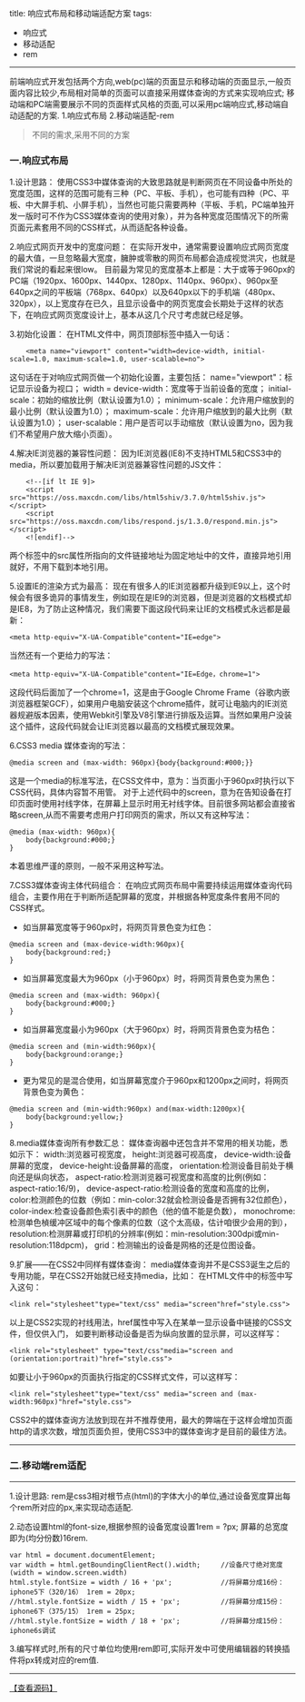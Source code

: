title: 响应式布局和移动端适配方案
tags:
  - 响应式
  - 移动适配
  - rem
---
前端响应式开发包括两个方向,web(pc)端的页面显示和移动端的页面显示,一般页面内容比较少,布局相对简单的页面可以直接采用媒体查询的方式来实现响应式;
移动端和PC端需要展示不同的页面样式风格的页面,可以采用pc端响应式,移动端自动适配的方案.
1.响应式布局 2.移动端适配-rem

>不同的需求,采用不同的方案

### 一.响应式布局
1.设计思路：
使用CSS3中媒体查询的大致思路就是判断网页在不同设备中所处的宽度范围，这样的范围可能有三种（PC、平板、手机），也可能有四种（PC、平板、中大屏手机、小屏手机），当然也可能只需要两种（平板、手机，PC端单独开发一版时可不作为CSS3媒体查询的使用对象），并为各种宽度范围情况下的所需页面元素套用不同的CSS样式，从而适配各种设备。

<!-- more -->

2.响应式网页开发中的宽度问题：
在实际开发中，通常需要设置响应式网页宽度的最大值，一旦忽略最大宽度，臃肿或零散的网页布局都会造成视觉洪灾，也就是我们常说的看起来很low。
目前最为常见的宽度基本上都是：大于或等于960px的PC端（1920px、1600px、1440px、1280px、1140px、960px）、960px至640px之间的平板端（768px、640px）以及640px以下的手机端（480px、320px），以上宽度存在已久，且显示设备中的网页宽度会长期处于这样的状态下，在响应式网页宽度设计上，基本从这几个尺寸考虑就已经足够。

3.初始化设置：
在HTML文件中，网页顶部<head></head>标签中插入一句话：
```
    <meta name="viewport" content="width=device-width, initial-scale=1.0, maximum-scale=1.0, user-scalable=no">
```
这句话在于对响应式网页做一个初始化设置，主要包括：
name="viewport"：标记显示设备为视口；
width = device-width：宽度等于当前设备的宽度；
initial-scale：初始的缩放比例（默认设置为1.0）；
minimum-scale：允许用户缩放到的最小比例（默认设置为1.0）；
maximum-scale：允许用户缩放到的最大比例（默认设置为1.0）；
user-scalable：用户是否可以手动缩放（默认设置为no，因为我们不希望用户放大缩小页面）。

4.解决IE浏览器的兼容性问题：
因为IE浏览器(IE8)不支持HTML5和CSS3中的media，所以要加载用于解决IE浏览器兼容性问题的JS文件：
```
    <!--[if lt IE 9]>
    <script src="https://oss.maxcdn.com/libs/html5shiv/3.7.0/html5shiv.js"></script>
    <script src="https://oss.maxcdn.com/libs/respond.js/1.3.0/respond.min.js"></script>
    <![endif]-->
```
两个<script></script>标签中的src属性所指向的文件链接地址为固定地址中的文件，直接异地引用就好，不用下载到本地引用。

5.设置IE的渲染方式为最高：
现在有很多人的IE浏览器都升级到IE9以上，这个时候会有很多诡异的事情发生，例如现在是IE9的浏览器，但是浏览器的文档模式却是IE8，为了防止这种情况，我们需要下面这段代码来让IE的文档模式永远都是最新：
```
<meta http-equiv="X-UA-Compatible"content="IE=edge">
```
当然还有一个更给力的写法：
```
<meta http-equiv="X-UA-Compatible"content="IE=Edge，chrome=1">
```
这段代码后面加了一个chrome=1，这是由于Google Chrome Frame（谷歌内嵌浏览器框架GCF），如果用户电脑安装这个chrome插件，就可让电脑内的IE浏览器规避版本因素，使用Webkit引擎及V8引擎进行排版及运算。当然如果用户没装这个插件，这段代码就会让IE浏览器以最高的文档模式展现效果。

6.CSS3 media 媒体查询的写法：
```
@media screen and (max-width: 960px){body{background:#000;}}
```
这是一个media的标准写法，在CSS文件中，意为：当页面小于960px时执行以下CSS代码，具体内容暂不用管。
对于上述代码中的screen，意为在告知设备在打印页面时使用衬线字体，在屏幕上显示时用无衬线字体。目前很多网站都会直接省略screen,从而不需要考虑用户打印网页的需求，所以又有这种写法：
```
@media (max-width: 960px){
    body{background:#000;}
}
```
本着思维严谨的原则，一般不采用这种写法。

7.CSS3媒体查询主体代码组合：
在响应式网页布局中需要持续运用媒体查询代码组合，主要作用在于判断所适配屏幕的宽度，并根据各种宽度条件套用不同的CSS样式。
- 如当屏幕宽度等于960px时，将网页背景色变为红色：
```
@media screen and (max-device-width:960px){
    body{background:red;}
}
```

- 如当屏幕宽度最大为960px（小于960px）时，将网页背景色变为黑色：
```
@media screen and (max-width: 960px){
    body{background:#000;}
}
```

- 如当屏幕宽度最小为960px（大于960px）时，将网页背景色变为桔色：
```
@media screen and (min-width:960px){
    body{background:orange;}
}
```

- 更为常见的是混合使用，如当屏幕宽度介于960px和1200px之间时，将网页背景色变为黄色：
```
@media screen and (min-width:960px) and(max-width:1200px){
    body{background:yellow;}
}
```

8.media媒体查询所有参数汇总：
媒体查询器中还包含并不常用的相关功能，悉如示下：
width:浏览器可视宽度，
height:浏览器可视高度，
device-width:设备屏幕的宽度，
device-height:设备屏幕的高度，
orientation:检测设备目前处于横向还是纵向状态，
aspect-ratio:检测浏览器可视宽度和高度的比例(例如：aspect-ratio:16/9)，
device-aspect-ratio:检测设备的宽度和高度的比例，
color:检测颜色的位数（例如：min-color:32就会检测设备是否拥有32位颜色），
color-index:检查设备颜色索引表中的颜色（他的值不能是负数），
monochrome:检测单色楨缓冲区域中的每个像素的位数（这个太高级，估计咱很少会用的到），
resolution:检测屏幕或打印机的分辨率(例如：min-resolution:300dpi或min-resolution:118dpcm)，
grid：检测输出的设备是网格的还是位图设备。

9.扩展——在CSS2中同样有媒体查询：
media媒体查询并不是CSS3诞生之后的专用功能，早在CSS2开始就已经支持media，比如：
在HTML文件中的<head></head>标签中写入这句：
```
<link rel="stylesheet"type="text/css" media="screen"href="style.css">
```
以上是CSS2实现的衬线用法，href属性中写入在某单一显示设备中链接的CSS文件，但仅供入门，
如要判断移动设备是否为纵向放置的显示屏，可以这样写：
```
<link rel="stylesheet" type="text/css"media="screen and (orientation:portrait)"href="style.css">
```
如要让小于960px的页面执行指定的CSS样式文件，可以这样写：
```
<link rel="stylesheet"type="text/css" media="screen and (max-width:960px)"href="style.css">
```
CSS2中的媒体查询方法放到现在并不推荐使用，最大的弊端在于这样会增加页面http的请求次数，增加页面负担，使用CSS3中的媒体查询才是目前的最佳方法。

---
### 二.移动端rem适配
---
1.设计思路:
rem是css3相对根节点(html)的字体大小的单位,通过设备宽度算出每个rem所对应的px,来实现动态适配.

2.动态设置html的font-size,根据参照的设备宽度设置1rem = ?px;
屏幕的总宽度即为(均分份数)16rem.
```
var html = document.documentElement;
var width = html.getBoundingClientRect().width;     //设备尺寸绝对宽度(width = window.screen.width)
html.style.fontSize = width / 16 + 'px';            //将屏幕分成16份：iphone5下（320/16） 1rem = 20px;
//html.style.fontSize = width / 15 + 'px';          //将屏幕分成15份：iphone6下（375/15） 1rem = 25px;
//html.style.fontSize = width / 18 + 'px';          //将屏幕分成15份：iphone6s调试
```

3.编写样式时,所有的尺寸单位均使用rem即可,实际开发中可使用编辑器的转换插件将px转成对应的rem值.

---
[【查看源码】](https://github.com/HoldCast/resposive)